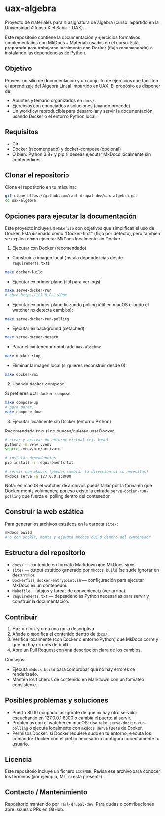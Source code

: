 # uax-algebra

Proyecto de materiales para la asignatura de Álgebra (curso impartido en la Universidad Alfonso X el Sabio - UAX).

Este repositorio contiene la documentación y ejercicios formativos (implementados con MkDocs + Material) usados en el curso. Está preparado para trabajarse localmente con Docker (flujo recomendado) o instalando las dependencias de Python.

## Objetivo

Proveer un sitio de documentación y un conjunto de ejercicios que faciliten el aprendizaje del Álgebra Lineal impartido en UAX. El propósito es disponer de:

- Apuntes y temario organizados en `docs/`.
- Ejercicios con enunciados y soluciones (cuando procede).
- Un workflow reproducible para desarrollar y servir la documentación usando Docker o el entorno Python local.

## Requisitos

- Git
- Docker (recomendado) y docker-compose (opcional)
- O bien: Python 3.8+ y pip si deseas ejecutar MkDocs localmente sin contenedores

## Clonar el repositorio

Clona el repositorio en tu máquina:

```bash
git clone https://github.com/raul-drupal-dev/uax-algebra.git
cd uax-algebra
```

## Opciones para ejecutar la documentación

Este proyecto incluye un `Makefile` con objetivos que simplifican el uso de Docker. Está diseñado como "Docker-first" (flujo por defecto), pero también se explica cómo ejecutar MkDocs localmente sin Docker.

1. Ejecutar con Docker (recomendado)

- Construir la imagen local (instala dependencias desde `requirements.txt`):

```bash
make docker-build
```

- Ejecutar en primer plano (útil para ver logs):

```bash
make serve-docker-run
# abre http://127.0.0.1:8000
```

- Ejecutar en primer plano forzando polling (útil en macOS cuando el watcher no detecta cambios):

```bash
make serve-docker-run-polling
```

- Ejecutar en background (detached):

```bash
make serve-docker-detach
```

- Parar el contenedor nombrado `uax-algebra`:

```bash
make docker-stop
```

- Eliminar la imagen local (si quieres reconstruir desde 0):

```bash
make docker-rmi
```

2. Usando docker-compose

Si prefieres usar `docker-compose`:

```bash
make compose-up
# para parar:
make compose-down
```

3. Ejecutar localmente sin Docker (entorno Python)

Recomendado solo si no puedes/quieres usar Docker.

```bash
# crear y activar un entorno virtual (ej. bash)
python3 -m venv .venv
source .venv/bin/activate

# instalar dependencias
pip install -r requirements.txt

# servir con mkdocs (puedes cambiar la dirección si lo necesitas)
mkdocs serve -a 127.0.0.1:8000
```

Nota: en macOS el watcher de archivos puede fallar por la forma en que Docker monta volúmenes; por eso existe la entrada `serve-docker-run-polling` que fuerza el polling dentro del contenedor.

## Construir la web estática

Para generar los archivos estáticos en la carpeta `site/`:

```bash
mkdocs build
# o con Docker, monta y ejecuta mkdocs build dentro del contenedor
```

## Estructura del repositorio

- `docs/` — contenido en formato Markdown que MkDocs sirve.
- `site/` — output estático generado por `mkdocs build` (se suele ignorar en desarrollo).
- `Dockerfile`, `docker-entrypoint.sh` — configuración para ejecutar MkDocs en un contenedor.
- `Makefile` — atajos y tareas de conveniencia (ver arriba).
- `requirements.txt` — dependencias Python necesarias para servir y construir la documentación.

## Contribuir

1. Haz un fork y crea una rama descriptiva.
2. Añade o modifica el contenido dentro de `docs/`.
3. Verifica localmente (con Docker o entorno Python) que MkDocs corre y que no hay errores de build.
4. Abre un Pull Request con una descripción clara de los cambios.

Consejos:

- Ejecuta `mkdocs build` para comprobar que no hay errores de renderizado.
- Mantén los ficheros de contenido en Markdown con un formateo consistente.

## Posibles problemas y soluciones

- Puerto 8000 ocupado: asegúrate de que no hay otro servidor escuchando en 127.0.0.1:8000 o cambia el puerto al servir.
- Problemas con el watcher en macOS: usa `make serve-docker-run-polling` o ejecuta localmente con `mkdocs serve` fuera de Docker.
- Permisos Docker: si Docker requiere sudo en tu entorno, ejecuta los comandos Docker con el prefijo necesario o configura correctamente tu usuario.

## Licencia

Este repositorio incluye un fichero `LICENSE`. Revisa ese archivo para conocer los términos (por ejemplo, MIT si está presente).

## Contacto / Mantenimiento

Repositorio mantenido por `raul-drupal-dev`. Para dudas o contribuciones abre issues o PRs en GitHub.

